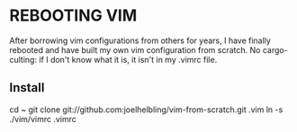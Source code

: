 REBOOTING VIM
=============

After borrowing vim configurations from others for years, I have
finally rebooted and have built my own vim configuration from
scratch.  No cargo-culting: if I don't know what it is, it isn't
in my .vimrc file.

Install
-------

  cd ~
  git clone git://github.com:joelhelbling/vim-from-scratch.git .vim
  ln -s ./vim/vimrc .vimrc

